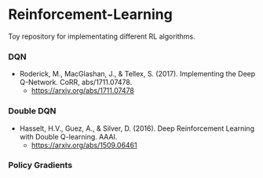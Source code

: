 # Reinforcement-Learning

Toy repository for implementating different RL algorithms. 


### DQN
- Roderick, M., MacGlashan, J., & Tellex, S. (2017). Implementing the Deep Q-Network. CoRR, abs/1711.07478.
  - https://arxiv.org/abs/1711.07478 

### Double DQN 
- Hasselt, H.V., Guez, A., & Silver, D. (2016). Deep Reinforcement Learning with Double Q-learning. AAAI.
  - https://arxiv.org/abs/1509.06461
  
  
### Policy Gradients 
